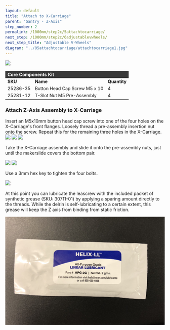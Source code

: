 ```yaml
---
layout: default
title: "Attach to X-Carriage"
parent: "Gantry - Z-Axis"
step_number: 2
permalink: /1000mm/step2c/5attachtocarriage/
next_step: /1000mm/step2c/6adjustablevwheels/
next_step_title: "Adjustable V-Wheels"
diagram: "../05attachtocarriage/attachtocarriage1.jpg"
---
```

<img src="../../../photo/jpfsPA120456.jpg">

<table>
  <tr>
    <td style="color:#fff;background: #383838" colspan="3">
      <b>Core Components Kit</b>
    </td>
  </tr>
  <tr>
    <td>
      <b>SKU</b>
    </td>
    <td>
      <b>Name</b>
    </td>
    <td>
      <b>Quantity</b>
    </td>
  </tr>
  <tr>
    <td>
      25286-35
    </td>
    <td>
      Button Head Cap Screw M5 x 10
    </td>
    <td>
      4
    </td>
  </tr>
  <tr>
    <td>
      25281-12
    </td>
    <td>
      T-Slot Nut M5 Pre-Assembly
    </td>
    <td>
      4
    </td>
  </tr>
</table>


<h3>Attach Z-Axis Assembly to X-Carriage</h3>

Insert an M5x10mm button head cap screw into one of the four holes on the X-Carriage's front flanges. Loosely thread a pre-assembly insertion nut onto the screw. Repeat this for the remaining three holes in the X-Carriage.
<img src="../../../photo/jpfsPA120448.jpg">
<img src="../../../photo/jpfsPA120451.jpg">
<img src="../../step2/photo/jpfs_DSC2714.jpg">

Take the X-Carriage assembly and slide it onto the pre-assembly nuts, just until the makerslide covers the bottom pair.

<img src="../../step2/photo/jpfs_DSC2716.jpg">
<img src="../../step2/photo/jpfs_DSC2718.jpg">

Use a 3mm hex key to tighten the four bolts.

<img src="../../step2/photo/jpfs_DSC2721.jpg">

At this point you can lubricate the leascrew with the included packet of synthetic grease (SKU: 30711-01) by applying a sparing amount directly to the threads. While the delrin is self-lubricating to a certain extent, this grease will keep the Z axis from binding from static friction. 

<img src ="../../../photo/lubepacket.jpeg">


